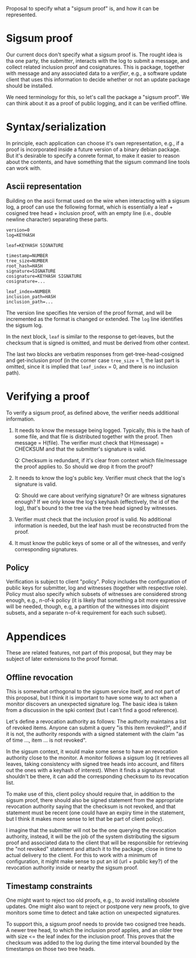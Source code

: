 Proposal to specify what a "sigsum proof" is, and how it can be
represented.

# Sigsum proof

Our current docs don't specify what a sigsum proof is. The rought idea
is tha one party, the *submitter*, interacts with the log to submit
a message, and collect related inclusion proof and cosignatures. This
is package, together with message and any associated data to a
*verifier*, e.g., a software update client that uses this information
to decide whether or not an update package should be installed.

We need terminology for this, so let's call the package a "sigsum
proof". We can think about it as a proof of public logging, and it can
be verified offline.

# Syntax/serialization

In principle, each application can choose it's own representation,
e.g., if a proof is incorporated inside a future version of a binary
debian package. But it's desirable to specify a conrete format, to
make it easier to reason about the contents, and have something that
the sigsum command line tools can work with.

## Ascii representation

Building on the ascii format used on the wire when interacting with a
sigsum log, a proof can use the following format, which is essentially
a leaf + cosigned tree head + inclusion proof, with an empty line
(i.e., double newline character) separating these parts.

```
version=0
log=KEYHASH

leaf=KEYHASH SIGNATURE

timestamp=NUMBER
tree_size=NUMBER
root_hash=HASH
signature=SIGNATURE
cosignature=KEYHASH SIGNATURE
cosignature=...

leaf_index=NUMBER
inclusion_path=HASH
inclusion_path=...
```

The version line specifies hte version of the proof format, and will
be incremented as the format is changed or extended. The `log` line
identifies the sigsum log.

In the next block, `leaf` is similar to the response to get-leaves, but
the checksum that is signed is omitted, and must be derived from other
context.

The last two blocks are verbatim responses from get-tree-head-cosigned
and get-inclusion proof (in the corner case `tree_size` = 1, the last
part is omitted, since it is implied that `leaf_index` = 0, and there
is no inclusion path).

# Verifying a proof

To verify a sigsum proof, as defined above, the verifier needs
additional information.

1. It needs to know the message being logged. Typically, this is the
   hash of some file, and that file is distributed together with the
   proof. Then message = H(file). The verifier must check that
   H(message) = CHECKSUM and that the submitter's signature is valid.
   
   Q: Checksum is redundant, if it's clear from context which
   file/message the proof applies to. So should we drop it from the
   proof?

2. It needs to know the log's public key. Verifier must check that the
   log's signature is valid.
   
   Q: Should we care about verifying signature? Or are witness
   signatures enough? If we only know the log's keyhash (effectively,
   the id of the log), that's bound to the tree via the tree head
   signed by witnesses.
   
3. Verifier must check that the inclusion proof is valid. No
   additional information is needed, but the leaf hash must be
   reconstructed from the proof.
   
4. It must know the public keys of some or all of the witnesses, and
   verify corresponding signatures.
   
## Policy

Verification is subject to client "policy". Policy includes the
configuration of public keys for submitter, log and witnesses
(together with respective role). Policy must also specify which
subsets of witnesses are considered strong enough, e.g., n-of-k policy
(it is likely that something a bit more expressive will be needed,
though, e.g, a partition of the witnesses into disjoint subsets, and a
separate n-of-k requirement for each such subset).

# Appendices

These are related features, not part of this proposal, but they may be
subject of later extensions to the proof format.

## Offline revocation

This is somewhat orthogonal to the sigsum service itself, and not part
of this proposal, but I think it is important to have some way to act
when a monitor discovers an unexpected signature log. The basic idea
is taken from a discussion in the spki context (but I can't find a
good reference).

Let's define a revocation authority as follows: The authority
maintains a list of revoked items. Anyone can submit a query "is this
item revoked?", and if it is not, the authority responds with a signed
statement with the claim "as of time ..., item ... is not revoked".

In the sigsum context, it would make some sense to have an revocation
authority close to the monitor. A monitor follows a sigsum log (it
retrieves all leaves, taking consistency with signed tree heads into
account, and filters out the ones with a keyhash of interest). When it
finds a signature that shouldn't be there, it can add the
corresponding checksum to its revocation list.

To make use of this, client policy should require that, in addition to
the sigsum proof, there should also be signed statement from the
appropriate revocation authority saying that the checksum is not
revoked, and that statement must be recent (one could have an expiry
time in the statement, but I think it makes more sense to let that be
part of client policy).

I imagine that the submitter will not be the one querying the
revocation authority, instead, it will be the job of the system
distributing the sigsum proof and associated data to the client that
will be responsible for retrieving the "not revoked" statement and
attach it to the package, close in time to actual delivery to the
client. For this to work with a minimum of configuration, it might
make sense to put an id (url + public key?) of the revocation
authority inside or nearby the sigsum proof.

## Timestamp constraints

One might want to reject too old proofs, e.g., to avoid installing
obsolete updates. One might also want to reject or postpone very new
proofs, to give monitors some time to detect and take action on
unexpected signatures.

To support this, a sigsum proof needs to provide two cosigned tree
heads. A newer tree head, to which the inclusion proof applies, and an
older tree with size <= the leaf index for the inclusion proof. This
proves that the checksum was added to the log during the time interval
bounded by the timestamps on those two tree heads.
